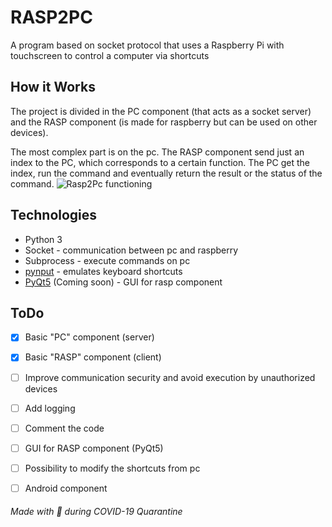 # RASP2PC
A program based on socket protocol that uses a Raspberry Pi with touchscreen to control a computer via shortcuts

## How it Works
The project is divided in the PC component (that acts as a socket server) and the RASP component (is made for raspberry but can be used on other devices).

The most complex part is on the pc. The RASP component send just an index to the PC, which corresponds to a certain function. The PC get the index, run the command and eventually return the result or the status of the command.
![Rasp2Pc functioning](https://user-images.githubusercontent.com/60071372/81484790-cd6d1480-9248-11ea-8d92-9ec84f5cc686.png)


## Technologies
- Python 3
- Socket - communication between pc and raspberry
- Subprocess - execute commands on pc
- [pynput](https://pypi.org/project/pynput) - emulates keyboard shortcuts
- [PyQt5](https://riverbankcomputing.com/software/pyqt/) (Coming soon) - GUI for rasp component

## ToDo
- [x] Basic "PC" component (server)
- [x] Basic "RASP" component (client)
- [ ] Improve communication security and avoid execution by unauthorized devices
- [ ] Add logging
- [ ] Comment the code
- [ ] GUI for RASP component (PyQt5)
- [ ] Possibility to modify the shortcuts from pc
- [ ] Android component


###### Made with 🖤 during COVID-19 Quarantine